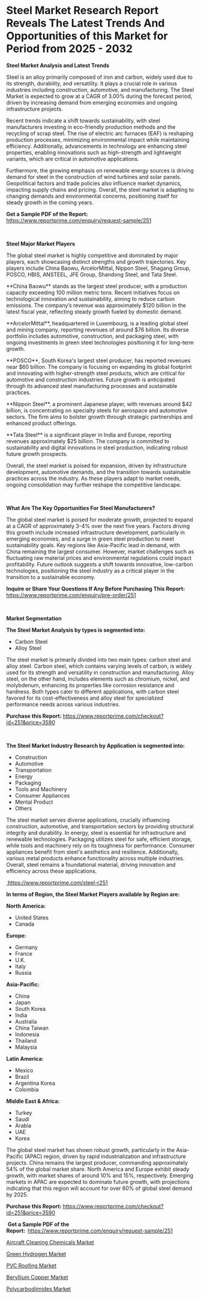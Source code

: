 <p><h1>Steel Market Research Report Reveals The Latest Trends And Opportunities of this Market for Period from 2025 - 2032</h1></p><p><strong>Steel Market Analysis and Latest Trends</strong></p>
<p><p>Steel is an alloy primarily composed of iron and carbon, widely used due to its strength, durability, and versatility. It plays a crucial role in various industries including construction, automotive, and manufacturing. The Steel Market is expected to grow at a CAGR of 3.00% during the forecast period, driven by increasing demand from emerging economies and ongoing infrastructure projects.</p><p>Recent trends indicate a shift towards sustainability, with steel manufacturers investing in eco-friendly production methods and the recycling of scrap steel. The rise of electric arc furnaces (EAF) is reshaping production processes, minimizing environmental impact while maintaining efficiency. Additionally, advancements in technology are enhancing steel properties, enabling innovations such as high-strength and lightweight variants, which are critical in automotive applications.</p><p>Furthermore, the growing emphasis on renewable energy sources is driving demand for steel in the construction of wind turbines and solar panels. Geopolitical factors and trade policies also influence market dynamics, impacting supply chains and pricing. Overall, the steel market is adapting to changing demands and environmental concerns, positioning itself for steady growth in the coming years.</p></p>
<p><strong>Get a Sample PDF of the Report:&nbsp;</strong> <a href="https://www.reportprime.com/enquiry/request-sample/251?utm_campaign=1890&utm_medium=2&utm_source=Github&utm_content=ia&utm_term=18032025&utm_id=steel">https://www.reportprime.com/enquiry/request-sample/251</a></p>
<p>&nbsp;</p>
<p><strong>Steel Major Market Players</strong></p>
<p><p>The global steel market is highly competitive and dominated by major players, each showcasing distinct strengths and growth trajectories. Key players include China Baowu, ArcelorMittal, Nippon Steel, Shagang Group, POSCO, HBIS, ANSTEEL, JFE Group, Shandong Steel, and Tata Steel.</p><p>**China Baowu** stands as the largest steel producer, with a production capacity exceeding 100 million metric tons. Recent initiatives focus on technological innovation and sustainability, aiming to reduce carbon emissions. The company’s revenue was approximately $120 billion in the latest fiscal year, reflecting steady growth fueled by domestic demand.</p><p>**ArcelorMittal**, headquartered in Luxembourg, is a leading global steel and mining company, reporting revenues of around $76 billion. Its diverse portfolio includes automotive, construction, and packaging steel, with ongoing investments in green steel technologies positioning it for long-term growth.</p><p>**POSCO**, South Korea's largest steel producer, has reported revenues near $60 billion. The company is focusing on expanding its global footprint and innovating with higher-strength steel products, which are critical for automotive and construction industries. Future growth is anticipated through its advanced steel manufacturing processes and sustainable practices.</p><p>**Nippon Steel**, a prominent Japanese player, with revenues around $42 billion, is concentrating on specialty steels for aerospace and automotive sectors. The firm aims to bolster growth through strategic partnerships and enhanced product offerings.</p><p>**Tata Steel** is a significant player in India and Europe, reporting revenues approximately $25 billion. The company is committed to sustainability and digital innovations in steel production, indicating robust future growth prospects.</p><p>Overall, the steel market is poised for expansion, driven by infrastructure development, automotive demands, and the transition towards sustainable practices across the industry. As these players adapt to market needs, ongoing consolidation may further reshape the competitive landscape.</p></p>
<p>&nbsp;</p>
<p><strong>What Are The Key Opportunities For Steel Manufacturers?</strong></p>
<p><p>The global steel market is poised for moderate growth, projected to expand at a CAGR of approximately 3-4% over the next five years. Factors driving this growth include increased infrastructure development, particularly in emerging economies, and a surge in green steel production to meet sustainability goals. Key regions like Asia-Pacific lead in demand, with China remaining the largest consumer. However, market challenges such as fluctuating raw material prices and environmental regulations could impact profitability. Future outlook suggests a shift towards innovative, low-carbon technologies, positioning the steel industry as a critical player in the transition to a sustainable economy.</p></p>
<p><strong>Inquire or Share Your Questions If Any Before Purchasing This Report:</strong> <a href="https://www.reportprime.com/enquiry/pre-order/251?utm_campaign=1890&utm_medium=2&utm_source=Github&utm_content=ia&utm_term=18032025&utm_id=steel">https://www.reportprime.com/enquiry/pre-order/251</a></p>
<p>&nbsp;</p>
<p><strong>Market Segmentation</strong></p>
<p><strong>The Steel Market Analysis by types is segmented into:</strong></p>
<p><ul><li>Carbon Steel</li><li>Alloy Steel</li></ul></p>
<p><p>The steel market is primarily divided into two main types: carbon steel and alloy steel. Carbon steel, which contains varying levels of carbon, is widely used for its strength and versatility in construction and manufacturing. Alloy steel, on the other hand, includes elements such as chromium, nickel, and molybdenum, enhancing its properties like corrosion resistance and hardness. Both types cater to different applications, with carbon steel favored for its cost-effectiveness and alloy steel for specialized performance needs across various industries.</p></p>
<p><strong>Purchase this Report:&nbsp;</strong><a href="https://www.reportprime.com/checkout?id=251&price=3590&utm_campaign=1890&utm_medium=2&utm_source=Github&utm_content=ia&utm_term=18032025&utm_id=steel">https://www.reportprime.com/checkout?id=251&price=3590</a></p>
<p>&nbsp;</p>
<p><strong>The Steel Market Industry Research by Application is segmented into:</strong></p>
<p><ul><li>Construction</li><li>Automotive</li><li>Transportation</li><li>Energy</li><li>Packaging</li><li>Tools and Machinery</li><li>Consumer Appliances</li><li>Mental Product</li><li>Others</li></ul></p>
<p><p>The steel market serves diverse applications, crucially influencing construction, automotive, and transportation sectors by providing structural integrity and durability. In energy, steel is essential for infrastructure and renewable technologies. Packaging utilizes steel for safe, efficient storage, while tools and machinery rely on its toughness for performance. Consumer appliances benefit from steel's aesthetics and resilience. Additionally, various metal products enhance functionality across multiple industries. Overall, steel remains a foundational material, driving innovation and efficiency across these applications.</p></p>
<p><a href="https://www.reportprime.com/steel-r251?utm_campaign=1890&utm_medium=2&utm_source=Github&utm_content=ia&utm_term=18032025&utm_id=steel">&nbsp;https://www.reportprime.com/steel-r251</a></p>
<p><strong>In terms of Region, the Steel Market Players available by Region are:</strong></p>
<p>
    <p> <strong> North America: </strong>
        <ul>
            <li>United States</li>
            <li>Canada</li>
        </ul>
        </p> 
    <p> <strong> Europe: </strong>
        <ul>
            <li>Germany</li>
            <li>France</li>
            <li>U.K.</li>
            <li>Italy</li>
            <li>Russia</li>
        </ul>
        </p> 
    <p> <strong> Asia-Pacific: </strong>
        <ul>
            <li>China</li>
            <li>Japan</li>
            <li>South Korea</li>
            <li>India</li>
            <li>Australia</li>
            <li>China Taiwan</li>
            <li>Indonesia</li>
            <li>Thailand</li>
            <li>Malaysia</li>
        </ul>
        </p> 
    <p> <strong> Latin America: </strong>
        <ul>
            <li>Mexico</li>
            <li>Brazil</li>
            <li>Argentina Korea</li>
            <li>Colombia</li>
        </ul>
        </p> 
    <p> <strong> Middle East & Africa: </strong>
        <ul>
            <li>Turkey</li>
            <li>Saudi</li>
            <li>Arabia</li>
            <li>UAE</li>
            <li>Korea</li>
        </ul>
    </p>
    </p>
<p><p>The global steel market has shown robust growth, particularly in the Asia-Pacific (APAC) region, driven by rapid industrialization and infrastructure projects. China remains the largest producer, commanding approximately 54% of the global market share. North America and Europe exhibit steady growth, with market shares of around 10% and 15%, respectively. Emerging markets in APAC are expected to dominate future growth, with projections indicating that this region will account for over 60% of global steel demand by 2025.</p></p>
<p><strong>Purchase this Report: </strong><a href="https://www.reportprime.com/checkout?id=251&price=3590&utm_campaign=1890&utm_medium=2&utm_source=Github&utm_content=ia&utm_term=18032025&utm_id=steel">https://www.reportprime.com/checkout?id=251&price=3590</a></p>
<p>&nbsp;<strong>Get a Sample PDF of the Report:&nbsp;&nbsp;</strong><a href="https://www.reportprime.com/enquiry/request-sample/251?utm_campaign=1890&utm_medium=2&utm_source=Github&utm_content=ia&utm_term=18032025&utm_id=steel">https://www.reportprime.com/enquiry/request-sample/251</a></p>
<p><strong></strong></p>
<p><p><a href="https://github.com/wantadhagino/Market-Research-Report-List-1/blob/main/aircraft-cleaning-chemicals-market.md?utm_campaign=1890&utm_medium=2&utm_source=Github&utm_content=ia&utm_term=18032025&utm_id=steel">Aircraft Cleaning Chemicals Market</a></p><p><a href="https://github.com/vestadjogile/Market-Research-Report-List-1/blob/main/green-hydrogen-market.md?utm_campaign=1890&utm_medium=2&utm_source=Github&utm_content=ia&utm_term=18032025&utm_id=steel">Green Hydrogen Market</a></p><p><a href="https://github.com/eskelimaksic/Market-Research-Report-List-1/blob/main/pvc-roofing-market.md?utm_campaign=1890&utm_medium=2&utm_source=Github&utm_content=ia&utm_term=18032025&utm_id=steel">PVC Roofing Market</a></p><p><a href="https://github.com/hatlepigna2s/Market-Research-Report-List-1/blob/main/beryllium-copper-market.md?utm_campaign=1890&utm_medium=2&utm_source=Github&utm_content=ia&utm_term=18032025&utm_id=steel">Beryllium Copper Market</a></p><p><a href="https://github.com/lelahokendo/Market-Research-Report-List-1/blob/main/polycarbodiimides-market.md?utm_campaign=1890&utm_medium=2&utm_source=Github&utm_content=ia&utm_term=18032025&utm_id=steel">Polycarbodiimides Market</a></p></p>